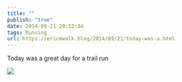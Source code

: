 ```yaml
---
title: ""
publish: "true"
date: 2014-09-21 20:52:34
tags: Running
url: https://ericmwalk.blog/2014/09/21/today-was-a.html
---
```


Today was a great day for a trail run

![](https://ericmwalk.blog/uploads/2022/510239e3dd.jpg)